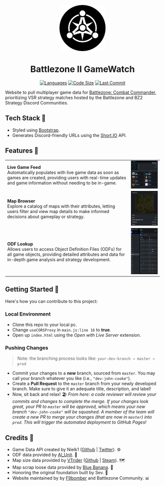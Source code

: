 <div align="center">
 <img src="img\logo.png" alt="logo" width="150" height="auto" />
 <h1>Battlezone II GameWatch</h1>
   <p align="center">
   <a href = ""><img src="https://img.shields.io/github/languages/top/BattlezoneScrapField/BZCC-Website" alt="Languages" /></a>
   <a href = ""><img src="https://img.shields.io/github/repo-size/BattlezoneScrapField/BZCC-Website" alt="Code Size" /></a>
   <a href = ""><img src="https://img.shields.io/github/last-commit/BattlezoneScrapField/BZCC-Website" alt="Last Commit" /></a>
  </p>
</div>

Website to pull multiplayer game data for [Battlezone: Combat Commander](https://store.steampowered.com/app/624970/Battlezone_Combat_Commander/), prioritizing VSR strategy matches hosted by the Battlezone and BZ2 Strategy Discord Communities.

## Tech Stack 👾
- Styled using [Bootstrap](http://getbootstrap.com/docs/).
- Generates Discord-friendly URLs using the [Short.IO](https://short.io/) API.

## Features 🎯
<table>
  <tr>
    <td><strong>Live Game Feed</strong><br>Automatically populates with live game data as soon as games are created, providing users with real-time updates and game information without needing to be in-game.</td>
    <td><img src="img\opengraph.png" alt="Image 1" width="300"/></td>
  </tr>
  <tr>
    <td><strong>Map Browser</strong><br>Explore a catalog of maps with their attributes, letting users filter and view map details to make informed decisions about gameplay or strategy.</td>
    <td><img src="img\opengraph-map.png" alt="Image 2" width="300"/></td>
  </tr>
  <tr>
    <td><strong>ODF Lookup</strong><br>Allows users to access Object Definition Files (ODFs) for all game objects, providing detailed attributes and data for in-depth game analysis and strategy development.</td>
    <td><img src="img\opengraph-odf.png" alt="Image 3" height="150" width="300"/></td>
  </tr>
  <!--
  <tr>
    <td><strong>Real Time Stats</strong><br>Tracks and displays live statistics from recorded strategy games, including map counts and commander win rates, giving users current state of strategy game.</td>
    <td><img src="img\opengraph-stats.png" alt="Image 4" height="150" width="300"/></td>
  </tr>
  -->
</table>

## Getting Started 🚀
Here's how you can contribute to this project:

### Local Environment
- Clone this repo to your local pc.
- Change `useCORSProxy` in `main.js:line 16` to **true**.
- Open up `index.html` using the _Open with Live Server_ extension.

### Pushing Changes
> Note: the branching process looks like: `your-dev-branch → master → prod`

- Commit your changes to a **new** branch, sourced from `master`. You may call your branch whatever you like (i.e., `"dev-john-cooke"`).
- Create a **Pull Request** to the `master` branch from your newly developed branch. Make sure to give it an adequate title, description, and label!
- Now, sit back and relax! 🏖️ _From here: a code reviewer will review your commits and changes to complete the merge. If your changes look great, your PR to `master` will be approved, which means your new branch `"dev-john-cooke"` will be squashed. A member of the team will create a new PR to merge your changes (that are now in `master`) into `prod`. This will trigger the automated deployment to GitHub Pages!_

## Credits 💪

- Game Data API created by Nielk1 ([Github](https://github.com/Nielk1) | [Twitter](https://x.com/nielk1)). ⚙️
- ODF data provided by [AI_Unit](https://discord.com/users/125055986632228865). 📄
- Map size data provided by [VTrider](https://github.com/VTrider) ([Github](https://github.com/VTrider) | [Steam](https://steamcommunity.com/id/vtrider/)). 🗺️
- Map scrap loose data provided by [Blue Banana](https://www.twitch.tv/blue_banana_bz2). 📍
- Honoring the original foundation built by Sev. 💪
- Website maintained by by [F9bomber](https://www.youtube.com/@F9bomber) and Battlezone Community. 📊
